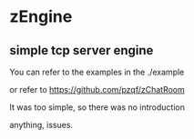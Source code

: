 # zEngine
## simple tcp server engine

You can refer to the examples in the ./example

or refer to https://github.com/pzqf/zChatRoom


It was too simple, so there was no introduction


anything, issues.